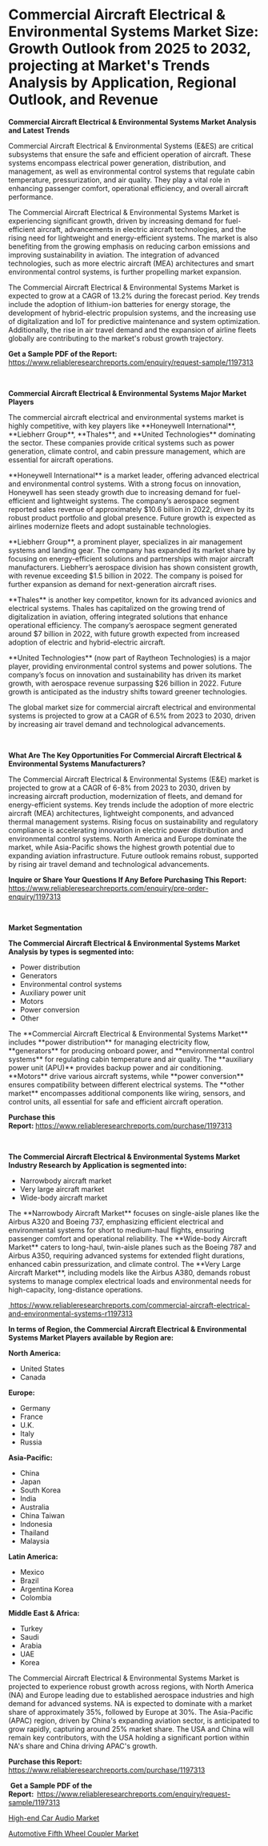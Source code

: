 <p><h1>Commercial Aircraft Electrical & Environmental Systems Market Size: Growth Outlook from 2025 to 2032, projecting at Market's Trends Analysis by Application, Regional Outlook, and Revenue</h1></p><p><strong>Commercial Aircraft Electrical & Environmental Systems Market Analysis and Latest Trends</strong></p>
<p><p>Commercial Aircraft Electrical & Environmental Systems (E&ES) are critical subsystems that ensure the safe and efficient operation of aircraft. These systems encompass electrical power generation, distribution, and management, as well as environmental control systems that regulate cabin temperature, pressurization, and air quality. They play a vital role in enhancing passenger comfort, operational efficiency, and overall aircraft performance.</p><p>The Commercial Aircraft Electrical & Environmental Systems Market is experiencing significant growth, driven by increasing demand for fuel-efficient aircraft, advancements in electric aircraft technologies, and the rising need for lightweight and energy-efficient systems. The market is also benefiting from the growing emphasis on reducing carbon emissions and improving sustainability in aviation. The integration of advanced technologies, such as more electric aircraft (MEA) architectures and smart environmental control systems, is further propelling market expansion.</p><p>The Commercial Aircraft Electrical & Environmental Systems Market is expected to grow at a CAGR of 13.2% during the forecast period. Key trends include the adoption of lithium-ion batteries for energy storage, the development of hybrid-electric propulsion systems, and the increasing use of digitalization and IoT for predictive maintenance and system optimization. Additionally, the rise in air travel demand and the expansion of airline fleets globally are contributing to the market's robust growth trajectory.</p></p>
<p><strong>Get a Sample PDF of the Report:&nbsp;</strong> <a href="https://www.reliableresearchreports.com/enquiry/request-sample/1197313?utm_campaign=38&utm_medium=2&utm_source=Github&utm_content=ia&utm_term=24012025&utm_id=commercial-aircraft-electrical-environmental-systems">https://www.reliableresearchreports.com/enquiry/request-sample/1197313</a></p>
<p>&nbsp;</p>
<p><strong>Commercial Aircraft Electrical & Environmental Systems Major Market Players</strong></p>
<p><p>The commercial aircraft electrical and environmental systems market is highly competitive, with key players like **Honeywell International**, **Liebherr Group**, **Thales**, and **United Technologies** dominating the sector. These companies provide critical systems such as power generation, climate control, and cabin pressure management, which are essential for aircraft operations.</p><p>**Honeywell International** is a market leader, offering advanced electrical and environmental control systems. With a strong focus on innovation, Honeywell has seen steady growth due to increasing demand for fuel-efficient and lightweight systems. The company’s aerospace segment reported sales revenue of approximately $10.6 billion in 2022, driven by its robust product portfolio and global presence. Future growth is expected as airlines modernize fleets and adopt sustainable technologies.</p><p>**Liebherr Group**, a prominent player, specializes in air management systems and landing gear. The company has expanded its market share by focusing on energy-efficient solutions and partnerships with major aircraft manufacturers. Liebherr’s aerospace division has shown consistent growth, with revenue exceeding $1.5 billion in 2022. The company is poised for further expansion as demand for next-generation aircraft rises.</p><p>**Thales** is another key competitor, known for its advanced avionics and electrical systems. Thales has capitalized on the growing trend of digitalization in aviation, offering integrated solutions that enhance operational efficiency. The company’s aerospace segment generated around $7 billion in 2022, with future growth expected from increased adoption of electric and hybrid-electric aircraft.</p><p>**United Technologies** (now part of Raytheon Technologies) is a major player, providing environmental control systems and power solutions. The company’s focus on innovation and sustainability has driven its market growth, with aerospace revenue surpassing $26 billion in 2022. Future growth is anticipated as the industry shifts toward greener technologies.</p><p>The global market size for commercial aircraft electrical and environmental systems is projected to grow at a CAGR of 6.5% from 2023 to 2030, driven by increasing air travel demand and technological advancements.</p></p>
<p>&nbsp;</p>
<p><strong>What Are The Key Opportunities For Commercial Aircraft Electrical & Environmental Systems Manufacturers?</strong></p>
<p><p>The Commercial Aircraft Electrical & Environmental Systems (E&E) market is projected to grow at a CAGR of 6-8% from 2023 to 2030, driven by increasing aircraft production, modernization of fleets, and demand for energy-efficient systems. Key trends include the adoption of more electric aircraft (MEA) architectures, lightweight components, and advanced thermal management systems. Rising focus on sustainability and regulatory compliance is accelerating innovation in electric power distribution and environmental control systems. North America and Europe dominate the market, while Asia-Pacific shows the highest growth potential due to expanding aviation infrastructure. Future outlook remains robust, supported by rising air travel demand and technological advancements.</p></p>
<p><strong>Inquire or Share Your Questions If Any Before Purchasing This Report:</strong> <a href="https://www.reliableresearchreports.com/enquiry/pre-order-enquiry/1197313?utm_campaign=38&utm_medium=2&utm_source=Github&utm_content=ia&utm_term=24012025&utm_id=commercial-aircraft-electrical-environmental-systems">https://www.reliableresearchreports.com/enquiry/pre-order-enquiry/1197313</a></p>
<p>&nbsp;</p>
<p><strong>Market Segmentation</strong></p>
<p><strong>The Commercial Aircraft Electrical & Environmental Systems Market Analysis by types is segmented into:</strong></p>
<p><ul><li>Power distribution</li><li>Generators</li><li>Environmental control systems</li><li>Auxiliary power unit</li><li>Motors</li><li>Power conversion</li><li>Other</li></ul></p>
<p><p>The **Commercial Aircraft Electrical & Environmental Systems Market** includes **power distribution** for managing electricity flow, **generators** for producing onboard power, and **environmental control systems** for regulating cabin temperature and air quality. The **auxiliary power unit (APU)** provides backup power and air conditioning. **Motors** drive various aircraft systems, while **power conversion** ensures compatibility between different electrical systems. The **other market** encompasses additional components like wiring, sensors, and control units, all essential for safe and efficient aircraft operation.</p></p>
<p><strong>Purchase this Report:&nbsp;</strong><a href="https://www.reliableresearchreports.com/purchase/1197313?utm_campaign=38&utm_medium=2&utm_source=Github&utm_content=ia&utm_term=24012025&utm_id=commercial-aircraft-electrical-environmental-systems">https://www.reliableresearchreports.com/purchase/1197313</a></p>
<p>&nbsp;</p>
<p><strong>The Commercial Aircraft Electrical & Environmental Systems Market Industry Research by Application is segmented into:</strong></p>
<p><ul><li>Narrowbody aircraft market</li><li>Very large aircraft market</li><li>Wide-body aircraft market</li></ul></p>
<p><p>The **Narrowbody Aircraft Market** focuses on single-aisle planes like the Airbus A320 and Boeing 737, emphasizing efficient electrical and environmental systems for short to medium-haul flights, ensuring passenger comfort and operational reliability. The **Wide-body Aircraft Market** caters to long-haul, twin-aisle planes such as the Boeing 787 and Airbus A350, requiring advanced systems for extended flight durations, enhanced cabin pressurization, and climate control. The **Very Large Aircraft Market**, including models like the Airbus A380, demands robust systems to manage complex electrical loads and environmental needs for high-capacity, long-distance operations.</p></p>
<p><a href="https://www.reliableresearchreports.com/commercial-aircraft-electrical-and-environmental-systems-r1197313?utm_campaign=38&utm_medium=2&utm_source=Github&utm_content=ia&utm_term=24012025&utm_id=commercial-aircraft-electrical-environmental-systems">&nbsp;https://www.reliableresearchreports.com/commercial-aircraft-electrical-and-environmental-systems-r1197313</a></p>
<p><strong>In terms of Region, the Commercial Aircraft Electrical & Environmental Systems Market Players available by Region are:</strong></p>
<p>
    <p> <strong> North America: </strong>
        <ul>
            <li>United States</li>
            <li>Canada</li>
        </ul>
        </p> 
    <p> <strong> Europe: </strong>
        <ul>
            <li>Germany</li>
            <li>France</li>
            <li>U.K.</li>
            <li>Italy</li>
            <li>Russia</li>
        </ul>
        </p> 
    <p> <strong> Asia-Pacific: </strong>
        <ul>
            <li>China</li>
            <li>Japan</li>
            <li>South Korea</li>
            <li>India</li>
            <li>Australia</li>
            <li>China Taiwan</li>
            <li>Indonesia</li>
            <li>Thailand</li>
            <li>Malaysia</li>
        </ul>
        </p> 
    <p> <strong> Latin America: </strong>
        <ul>
            <li>Mexico</li>
            <li>Brazil</li>
            <li>Argentina Korea</li>
            <li>Colombia</li>
        </ul>
        </p> 
    <p> <strong> Middle East & Africa: </strong>
        <ul>
            <li>Turkey</li>
            <li>Saudi</li>
            <li>Arabia</li>
            <li>UAE</li>
            <li>Korea</li>
        </ul>
    </p>
    </p>
<p><p>The Commercial Aircraft Electrical & Environmental Systems Market is projected to experience robust growth across regions, with North America (NA) and Europe leading due to established aerospace industries and high demand for advanced systems. NA is expected to dominate with a market share of approximately 35%, followed by Europe at 30%. The Asia-Pacific (APAC) region, driven by China's expanding aviation sector, is anticipated to grow rapidly, capturing around 25% market share. The USA and China will remain key contributors, with the USA holding a significant portion within NA's share and China driving APAC's growth.</p></p>
<p><strong>Purchase this Report: </strong><a href="https://www.reliableresearchreports.com/purchase/1197313?utm_campaign=38&utm_medium=2&utm_source=Github&utm_content=ia&utm_term=24012025&utm_id=commercial-aircraft-electrical-environmental-systems">https://www.reliableresearchreports.com/purchase/1197313</a></p>
<p>&nbsp;<strong>Get a Sample PDF of the Report:&nbsp;&nbsp;</strong><a href="https://www.reliableresearchreports.com/enquiry/request-sample/1197313?utm_campaign=38&utm_medium=2&utm_source=Github&utm_content=ia&utm_term=24012025&utm_id=commercial-aircraft-electrical-environmental-systems">https://www.reliableresearchreports.com/enquiry/request-sample/1197313</a></p>
<p><strong></strong></p>
<p><p><a href="https://github.com/hartsockdonnette82/Market-Research-Report-List-1/blob/main/high-end-car-audio-market.md?utm_campaign=38&utm_medium=2&utm_source=Github&utm_content=ia&utm_term=24012025&utm_id=commercial-aircraft-electrical-environmental-systems">High-end Car Audio Market</a></p><p><a href="https://github.com/jawelling7979/Market-Research-Report-List-1/blob/main/automotive-fifth-wheel-coupler-market.md?utm_campaign=38&utm_medium=2&utm_source=Github&utm_content=ia&utm_term=24012025&utm_id=commercial-aircraft-electrical-environmental-systems">Automotive Fifth Wheel Coupler Market</a></p></p>